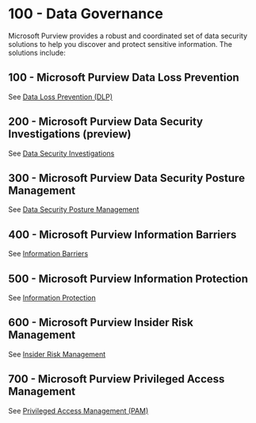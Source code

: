 # 100 - Data Governance

Microsoft Purview provides a robust and coordinated set of data security solutions to help you discover and protect sensitive information. The solutions include:

## 100 - Microsoft Purview Data Loss Prevention

See [Data Loss Prevention (DLP)](./100/README.md)

## 200 - Microsoft Purview Data Security Investigations (preview)

See [Data Security Investigations ](./200/README.md)

## 300 - Microsoft Purview Data Security Posture Management

See [Data Security Posture Management](./300/README.md)

## 400 - Microsoft Purview Information Barriers

See [Information Barriers](./400/README.md)

## 500 - Microsoft Purview Information Protection

See [Information Protection](./500/README.md)

## 600 - Microsoft Purview Insider Risk Management

See [Insider Risk Management](./600/README.md)

## 700 - Microsoft Purview Privileged Access Management

See [Privileged Access Management (PAM)](./700/README.md)

